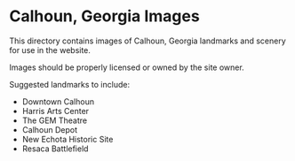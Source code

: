 # Calhoun, Georgia Images

This directory contains images of Calhoun, Georgia landmarks and scenery for use in the website.

Images should be properly licensed or owned by the site owner.

Suggested landmarks to include:
- Downtown Calhoun
- Harris Arts Center
- The GEM Theatre
- Calhoun Depot
- New Echota Historic Site
- Resaca Battlefield
